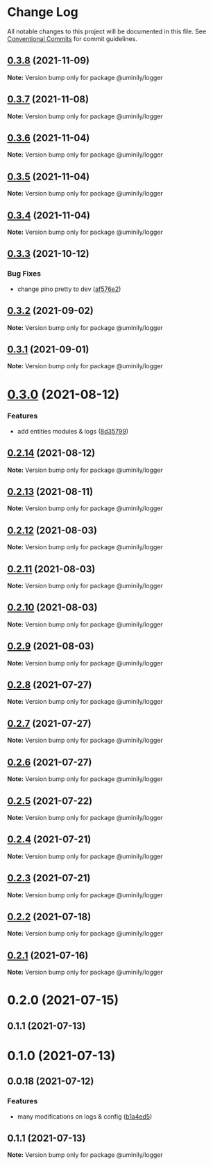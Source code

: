 # Change Log

All notable changes to this project will be documented in this file.
See [Conventional Commits](https://conventionalcommits.org) for commit guidelines.

## [0.3.8](https://github.com/Uminily/kodexo/compare/@uminily/logger@0.3.7...@uminily/logger@0.3.8) (2021-11-09)

**Note:** Version bump only for package @uminily/logger





## [0.3.7](https://github.com/Uminily/kodexo/compare/@uminily/logger@0.3.6...@uminily/logger@0.3.7) (2021-11-08)

**Note:** Version bump only for package @uminily/logger





## [0.3.6](https://github.com/Uminily/kodexo/compare/@uminily/logger@0.3.5...@uminily/logger@0.3.6) (2021-11-04)

**Note:** Version bump only for package @uminily/logger





## [0.3.5](https://github.com/Uminily/kodexo/compare/@uminily/logger@0.3.4...@uminily/logger@0.3.5) (2021-11-04)

**Note:** Version bump only for package @uminily/logger





## [0.3.4](https://github.com/Uminily/kodexo/compare/@uminily/logger@0.3.3...@uminily/logger@0.3.4) (2021-11-04)

**Note:** Version bump only for package @uminily/logger





## [0.3.3](https://github.com/Uminily/kodexo/compare/@uminily/logger@0.3.2...@uminily/logger@0.3.3) (2021-10-12)


### Bug Fixes

* change pino pretty to dev ([af576e2](https://github.com/Uminily/kodexo/commit/af576e28e902a560cb82896d3107ba81b375e497))





## [0.3.2](https://github.com/Uminily/kodexo/compare/@uminily/logger@0.3.1...@uminily/logger@0.3.2) (2021-09-02)

**Note:** Version bump only for package @uminily/logger





## [0.3.1](https://github.com/Uminily/kodexo/compare/@uminily/logger@0.3.0...@uminily/logger@0.3.1) (2021-09-01)

**Note:** Version bump only for package @uminily/logger





# [0.3.0](https://github.com/Uminily/kodexo/compare/@uminily/logger@0.2.14...@uminily/logger@0.3.0) (2021-08-12)


### Features

* add entities modules & logs ([8d35799](https://github.com/Uminily/kodexo/commit/8d357992000e9ef93c105aeaee28afc5a5c27709))





## [0.2.14](https://github.com/Uminily/kodexo/compare/@uminily/logger@0.2.13...@uminily/logger@0.2.14) (2021-08-12)

**Note:** Version bump only for package @uminily/logger





## [0.2.13](https://github.com/Uminily/kodexo/compare/@uminily/logger@0.2.12...@uminily/logger@0.2.13) (2021-08-11)

**Note:** Version bump only for package @uminily/logger





## [0.2.12](https://github.com/Uminily/kodexo/compare/@uminily/logger@0.2.11...@uminily/logger@0.2.12) (2021-08-03)

**Note:** Version bump only for package @uminily/logger





## [0.2.11](https://github.com/Uminily/kodexo/compare/@uminily/logger@0.2.10...@uminily/logger@0.2.11) (2021-08-03)

**Note:** Version bump only for package @uminily/logger





## [0.2.10](https://github.com/Uminily/kodexo/compare/@uminily/logger@0.2.9...@uminily/logger@0.2.10) (2021-08-03)

**Note:** Version bump only for package @uminily/logger





## [0.2.9](https://github.com/Uminily/kodexo/compare/@uminily/logger@0.2.8...@uminily/logger@0.2.9) (2021-08-03)

**Note:** Version bump only for package @uminily/logger





## [0.2.8](https://github.com/Uminily/kodexo/compare/@uminily/logger@0.2.7...@uminily/logger@0.2.8) (2021-07-27)

**Note:** Version bump only for package @uminily/logger





## [0.2.7](https://github.com/Uminily/kodexo/compare/@uminily/logger@0.2.6...@uminily/logger@0.2.7) (2021-07-27)

**Note:** Version bump only for package @uminily/logger





## [0.2.6](https://github.com/Uminily/kodexo/compare/@uminily/logger@0.2.5...@uminily/logger@0.2.6) (2021-07-27)

**Note:** Version bump only for package @uminily/logger





## [0.2.5](https://github.com/Uminily/kodexo/compare/@uminily/logger@0.2.4...@uminily/logger@0.2.5) (2021-07-22)

**Note:** Version bump only for package @uminily/logger





## [0.2.4](https://github.com/Uminily/kodexo/compare/@uminily/logger@0.2.3...@uminily/logger@0.2.4) (2021-07-21)

**Note:** Version bump only for package @uminily/logger





## [0.2.3](https://github.com/Uminily/kodexo/compare/@uminily/logger@0.2.2...@uminily/logger@0.2.3) (2021-07-21)

**Note:** Version bump only for package @uminily/logger





## [0.2.2](https://github.com/Uminily/kodexo/compare/@uminily/logger@0.2.1...@uminily/logger@0.2.2) (2021-07-18)

**Note:** Version bump only for package @uminily/logger





## [0.2.1](https://github.com/Uminily/kodexo/compare/@uminily/logger@0.2.0...@uminily/logger@0.2.1) (2021-07-16)

**Note:** Version bump only for package @uminily/logger





# 0.2.0 (2021-07-15)



## 0.1.1 (2021-07-13)



# 0.1.0 (2021-07-13)



## 0.0.18 (2021-07-12)


### Features

* many modifications on logs & config ([b1a4ed5](https://github.com/Uminily/kodexo/commit/b1a4ed5eb7485b03a3388749f4f068067640e194))





## 0.1.1 (2021-07-13)

**Note:** Version bump only for package @uminily/logger

